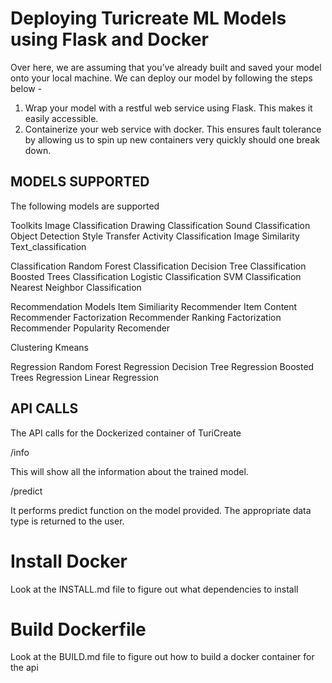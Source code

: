 # Deploying Turicreate ML Models using Flask and Docker

Over here, we are assuming that you’ve already built and saved your model onto your local machine. We can deploy our model by following the steps below - 

1. Wrap your model with a restful web service using Flask. This makes it easily accessible.
2. Containerize your web service with docker. This ensures fault tolerance by allowing us to spin up new containers very quickly should one break down.

## MODELS SUPPORTED

The following models are supported 

Toolkits
Image Classification
Drawing Classification 
Sound Classification 
Object Detection 
Style Transfer 
Activity Classification 
Image Similarity 
Text_classification 

Classification
Random Forest Classification 
Decision Tree Classification
Boosted Trees Classification
Logistic Classification
SVM Classification 
Nearest Neighbor Classification

Recommendation Models
Item Similiarity Recommender 
Item Content Recommender 
Factorization Recommender 
Ranking Factorization Recommender
Popularity Recomender 

Clustering
Kmeans 

Regression
Random Forest Regression 
Decision Tree Regression 
Boosted Trees Regression 
Linear Regression 

## API CALLS

The API calls for the Dockerized container of TuriCreate

/info 

This will show all the information about the trained model. 

/predict

It performs predict function on the model provided. The appropriate data type is returned to the user.

# Install Docker

Look at the INSTALL.md file to figure out what dependencies to install

# Build Dockerfile

Look at the BUILD.md file to figure out how to build a docker container for the api
